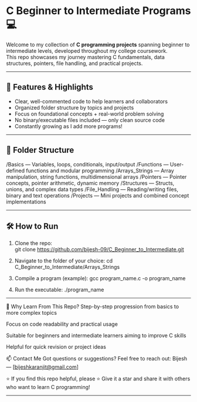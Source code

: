# C Beginner to Intermediate Programs 💻

Welcome to my collection of **C programming projects** spanning beginner to intermediate levels, developed throughout my college coursework.  
This repo showcases my journey mastering C fundamentals, data structures, pointers, file handling, and practical projects.

---

## 🚀 Features & Highlights

- Clear, well-commented code to help learners and collaborators  
- Organized folder structure by topics and projects  
- Focus on foundational concepts + real-world problem solving  
- No binary/executable files included — only clean source code  
- Constantly growing as I add more programs!

---

## 📂 Folder Structure

/Basics — Variables, loops, conditionals, input/output
/Functions — User-defined functions and modular programming
/Arrays_Strings — Array manipulation, string functions, multidimensional arrays
/Pointers — Pointer concepts, pointer arithmetic, dynamic memory
/Structures — Structs, unions, and complex data types
/File_Handling — Reading/writing files, binary and text operations
/Projects — Mini projects and combined concept implementations

---

## 🛠️ How to Run

1. Clone the repo:  
  git clone https://github.com/bijesh-09/C_Beginner_to_Intermediate.git

2. Navigate to the folder of your choice:
  cd C_Beginner_to_Intermediate/Arrays_Strings

3. Compile a program (example):
  gcc program_name.c -o program_name

4. Run the executable:
  ./program_name

---

🔖 Why Learn From This Repo?
Step-by-step progression from basics to more complex topics

Focus on code readability and practical usage

Suitable for beginners and intermediate learners aiming to improve C skills

Helpful for quick revision or project ideas


📫 Contact Me
Got questions or suggestions? Feel free to reach out:
Bijesh — [bijeshkaranjit@gmail.com]


⭐ If you find this repo helpful, please ⭐
Give it a star and share it with others who want to learn C programming!

---------------------------------------------------------------------------------------------------------------------------------------------------------------------------------------------------------------------
